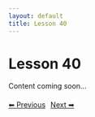 ```yaml
---
layout: default
title: Lesson 40
---
```


# Lesson 40

Content coming soon...

<div style="margin-top: 20px;">
<a href="/docs/intermediate/Lessons/lesson_39.html" style="margin-right: 10px;">⬅ Previous</a><a href="/docs/intermediate/Lessons/lesson_41.html">Next ➡</a>
</div>

